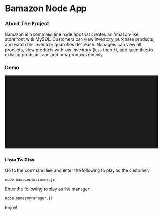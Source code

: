 # Bamazon Node App

### About The Project
Bamazon is a command line node app that creates an Amazon-like storefront with MySQL. Customers can view inventory, purchase products, and watch the inventory quantities decrease. Managers can view all products, view products with low inventory (less than 5), add quantities to existing products, and add new products entirely.

### Demo

<img src="./demo.svg">

### How To Play
Go to the command line and enter the following to play as the customer:
```
node bamazonCustomer.js
```
Enter the following to play as the manager:
```
node bamazonManager.js
```
Enjoy!